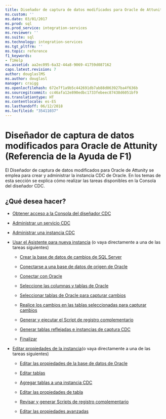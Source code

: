 ```yaml
---
title: Diseñador de captura de datos modificados para Oracle de Attunity (Referencia de la Ayuda de F1) | Microsoft Docs
ms.custom: ''
ms.date: 03/01/2017
ms.prod: sql
ms.prod_service: integration-services
ms.reviewer: ''
ms.suite: sql
ms.technology: integration-services
ms.tgt_pltfrm: ''
ms.topic: reference
f1_keywords:
- f1Help
ms.assetid: aa2ec095-6a32-44a8-9069-41759d087162
caps.latest.revision: 7
author: douglaslMS
ms.author: douglasl
manager: craigg
ms.openlocfilehash: 672e7f1a9b5c442691db7ab88d063927ba4f636b
ms.sourcegitcommit: cc46afa12e890edbc1733febeec87438d6051bf9
ms.translationtype: HT
ms.contentlocale: es-ES
ms.lasthandoff: 06/12/2018
ms.locfileid: "35411037"
---
```

# <a name="change-data-capture-designer-for-oracle-by-attunity-f1-help-reference"></a>Diseñador de captura de datos modificados para Oracle de Attunity (Referencia de la Ayuda de F1)
  El Diseñador de captura de datos modificados para Oracle de Attunity se emplea para crear y administrar la instancia CDC de Oracle. En los temas de esta sección se explica cómo realizar las tareas disponibles en la Consola del diseñador CDC.  
  
## <a name="what-do-you-want-to-do"></a>¿Qué desea hacer?  
  
-   [Obtener acceso a la Consola del diseñador CDC](../../integration-services/change-data-capture/access-the-cdc-designer-console.md)  
  
-   [Administrar un servicio CDC](../../integration-services/change-data-capture/manage-a-cdc-service.md)  
  
-   [Administrar una instancia CDC](../../integration-services/change-data-capture/manage-a-cdc-instance.md)  
  
-   [Usar el Asistente para nueva instancia](../../integration-services/change-data-capture/use-the-new-instance-wizard.md) (o vaya directamente a una de las tareas siguientes)  
  
    -   [Crear la base de datos de cambios de SQL Server](../../integration-services/change-data-capture/create-the-sql-server-change-database.md)  
  
    -   [Conectarse a una base de datos de origen de Oracle ](../../integration-services/change-data-capture/connect-to-an-oracle-source-database.md)  
  
    -   [Conectar con Oracle](../../integration-services/change-data-capture/connect-to-oracle.md)  
  
    -   [Seleccione las columnas y tablas de Oracle ](../../integration-services/change-data-capture/select-oracle-tables-and-columns.md)  
  
    -   [Seleccionar tablas de Oracle para capturar cambios ](../../integration-services/change-data-capture/select-oracle-tables-for-capturing-changes.md)  
  
    -   [Realice los cambios en las tablas seleccionadas para capturar cambios ](../../integration-services/change-data-capture/make-changes-to-the-tables-selected-for-capturing-changes.md)  
  
    -   [Generar y ejecutar el Script de registro complementario ](../../integration-services/change-data-capture/generate-and-run-the-supplemental-logging-script.md)  
  
    -   [Generar tablas reflejadas e instancias de captura CDC](../../integration-services/change-data-capture/generate-mirror-tables-and-cdc-capture-instances.md)  
  
    -   [Finalizar](../../integration-services/change-data-capture/finish.md)  
  
-   [Editar propiedades de la instancia](../../integration-services/change-data-capture/edit-instance-properties.md)(o vaya directamente a una de las tareas siguientes)  
  
    -   [Editar las propiedades de la base de datos de Oracle](../../integration-services/change-data-capture/edit-the-oracle-database-properties.md)  
  
    -   [Editar tablas](../../integration-services/change-data-capture/edit-tables.md)  
  
    -   [Agregar tablas a una instancia CDC](../../integration-services/change-data-capture/add-tables-to-a-cdc-instance.md)  
  
    -   [Editar las propiedades de tabla](../../integration-services/change-data-capture/edit-the-table-properties.md)  
  
    -   [Revisar y generar Scripts de registro complementario](../../integration-services/change-data-capture/review-and-generate-supplemental-logging-scripts.md)  
  
    -   [Editar las propiedades avanzadas](../../integration-services/change-data-capture/edit-the-advanced-properties.md)  
  
  
